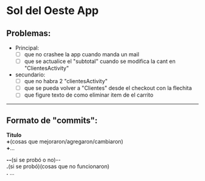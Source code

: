 # Sol del Oeste App
## Problemas:
* Principal:  
  - [ ] que no crashee la app cuando manda un mail
  - [ ] que se actualice el "subtotal" cuando se modifica la cant en "ClientesActivity"
* secundario:  
  - [ ] que no habra 2 "clientesActivity"
  - [ ] que se pueda volver a "Clientes" desde el checkout con la flechita
  - [ ] que figure texto de como eliminar item de el carrito
  
-------------------------------------------------------------------------------------------------

## Formato de "commits":
**Titulo**  
</t>**+**(cosas que mejoraron/agregaron/cambiaron)  
**+**...  

**--**(si se probó o no)_--_  
**.**(si se probó)(cosas que no funcionaron)  
**.** ...  

